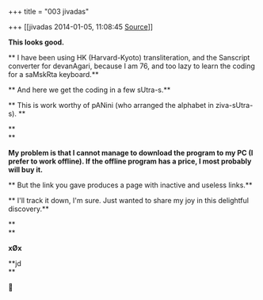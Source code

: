 +++
title = "003 jivadas"

+++
[[jivadas	2014-01-05, 11:08:45 [Source](https://groups.google.com/g/samskrita/c/vyXvex9aZOw)]]



**This looks good.**

** I have been using HK (Harvard-Kyoto) transliteration, and the Sanscript converter for devanAgari, because I am 76, and too lazy to learn the coding for a saMskRta keyboard.**

** And here we get the coding in a few sUtra-s.**

** This is work worthy of pANini (who arranged the alphabet in ziva-sUtra-s). **

**  
**

**My problem is that I cannot manage to download the program to my PC (I prefer to work offline). If the offline program has a price, I most probably will buy it.**

** But the link you gave produces a page with inactive and useless links.**

** I'll track it down, I'm sure. Just wanted to share my joy in this delightful discovery.**

**  
**

**xØx**

**jd  
**



